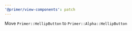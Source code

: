 ```yaml
---
'@primer/view-components': patch
---
```


Move `Primer::HellipButton` to `Primer::Alpha::HellipButton`
